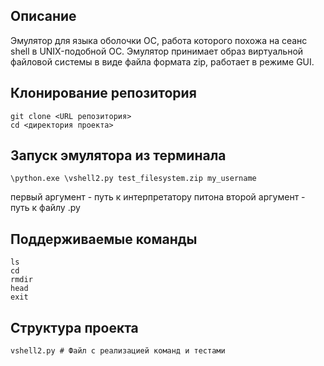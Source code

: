 ## Описание
Эмулятор для языка оболочки ОС, работа которого похожа на сеанс shell в UNIX-подобной ОС.
Эмулятор принимает образ виртуальной файловой системы в виде файла формата zip, работает в режиме GUI.

## Клонирование репозитория
```
git clone <URL репозитория>
cd <директория проекта>
```

## Запуск эмулятора из терминала

```
\python.exe \vshell2.py test_filesystem.zip my_username 
```
первый аргумент - путь к интерпретатору питона
второй аргумент - путь к файлу .py

## Поддерживаемые команды 
```
ls
cd 
rmdir
head
exit
```

## Структура проекта 
```
vshell2.py # Файл с реализацией команд и тестами
```